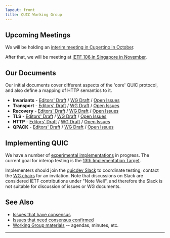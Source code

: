 ```yaml
---
layout: front
title: QUIC Working Group
---
```


## Upcoming Meetings


We will be holding an [interim meeting in Cupertino in October](https://github.com/quicwg/wg-materials/blob/master/interim-19-10/arrangements.md).

After that, we will be meeting at [IETF 106 in Singapore in November](https://www.ietf.org/how/meetings/106/).

## Our Documents

Our initial documents cover different aspects of the 'core' QUIC protocol, and also define a mapping of HTTP semantics to it.

* **Invariants** -
  [Editors' Draft](https://quicwg.github.io/base-drafts/draft-ietf-quic-invariants.html) /
  [WG Draft](https://tools.ietf.org/html/draft-ietf-quic-invariants) /
  [Open Issues](https://github.com/quicwg/base-drafts/issues?utf8=✓&q=is%3Aissue%20is%3Aopen%20label%3A-invariants%20label%3Adesign)
* **Transport** -
  [Editors' Draft](https://quicwg.github.io/base-drafts/draft-ietf-quic-transport.html) /
  [WG Draft](https://tools.ietf.org/html/draft-ietf-quic-transport) /
  [Open Issues](https://github.com/quicwg/base-drafts/issues?utf8=✓&q=is%3Aissue%20is%3Aopen%20label%3A-transport%20label%3Adesign)
* **Recovery** -
  [Editors' Draft](https://quicwg.github.io/base-drafts/draft-ietf-quic-recovery.html) /
  [WG Draft](https://tools.ietf.org/html/draft-ietf-quic-recovery) /
  [Open Issues](https://github.com/quicwg/base-drafts/issues?utf8=✓&q=is%3Aissue%20is%3Aopen%20label%3A-recovery%20label%3Adesign)
* **TLS** -
  [Editors' Draft](https://quicwg.github.io/base-drafts/draft-ietf-quic-tls.html) /
  [WG Draft](https://tools.ietf.org/html/draft-ietf-quic-tls) /
  [Open Issues](https://github.com/quicwg/base-drafts/issues?utf8=✓&q=is%3Aissue%20is%3Aopen%20label%3A-tls%20label%3Adesign)
* **HTTP** -
  [Editors' Draft](https://quicwg.github.io/base-drafts/draft-ietf-quic-http.html) /
  [WG Draft](https://tools.ietf.org/html/draft-ietf-quic-http) /
  [Open Issues](https://github.com/quicwg/base-drafts/issues?utf8=✓&q=is%3Aissue%20is%3Aopen%20label%3A-http%20label%3Adesign)
* **QPACK** -
  [Editors' Draft](https://quicwg.github.io/base-drafts/draft-ietf-quic-qpack.html) /
  [WG Draft](https://tools.ietf.org/html/draft-ietf-quic-qpack) /
  [Open Issues](https://github.com/quicwg/base-drafts/issues?utf8=✓&q=is%3Aissue%20is%3Aopen%20label%3A-qpack%20label%3Adesign)


## Implementing QUIC

We have a number of [experimental implementations](https://github.com/quicwg/base-drafts/wiki/Implementations) in progress. The current goal for interop testing is the [13th Implementation Target](https://github.com/quicwg/base-drafts/wiki/13th-Implementation-Draft).

Implementers should join the [quicdev Slack](https://quicdev.slack.com/) to coordinate testing; contact the [WG chairs](mailto:quic-chairs@ietf.org) for an invitation. Note that discussions on Slack are considered IETF contributions under "Note Well", and therefore the Slack is not suitable for discussion of issues or WG documents.

## See Also

* [Issues that have consensus](https://github.com/quicwg/base-drafts/issues?utf8=✓&q=is%3Aissue%20label%3Ahas-consensus%20)
* [Issues that need consensus confirmed](https://github.com/quicwg/base-drafts/issues?utf8=✓&q=is%3Aissue%20is%3Aclosed%20-label%3Ainvalid%20-label%3Aeditorial%20-label%3Ahas-consensus%20)
* [Working Group materials](https://github.com/quicwg/wg-materials) -- agendas, minutes, etc.

----
